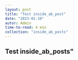 ```yaml
---
layout: post
title: "Test inside_ab_post"
date: "2023-01-10"
autor: Admin
time-to-read: 4 min
collection: "inside_ab_posts"
---
```


## Test inside_ab_posts"
